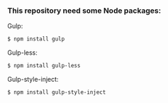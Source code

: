 ### This repository need some Node packages:

Gulp:
```sh
$ npm install gulp
```

Gulp-less:
```sh
$ npm install gulp-less
```

Gulp-style-inject:
```sh
$ npm install gulp-style-inject
```
